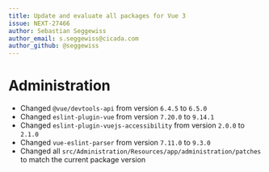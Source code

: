 ```yaml
---
title: Update and evaluate all packages for Vue 3
issue: NEXT-27466
author: Sebastian Seggewiss
author_email: s.seggewiss@cicada.com
author_github: @seggewiss
---
```

# Administration
* Changed `@vue/devtools-api` from version `6.4.5` to `6.5.0`
* Changed `eslint-plugin-vue` from version `7.20.0` to `9.14.1`
* Changed `eslint-plugin-vuejs-accessibility` from version `2.0.0` to `2.1.0`
* Changed `vue-eslint-parser` from version `7.11.0` to `9.3.0`
* Changed all `src/Administration/Resources/app/administration/patches` to match the current package version
